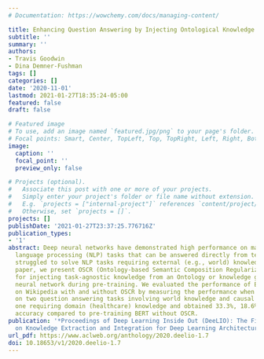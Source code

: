 ```yaml
---
# Documentation: https://wowchemy.com/docs/managing-content/

title: Enhancing Question Answering by Injecting Ontological Knowledge through Regularization
subtitle: ''
summary: ''
authors:
- Travis Goodwin
- Dina Demner-Fushman
tags: []
categories: []
date: '2020-11-01'
lastmod: 2021-01-27T18:35:24-05:00
featured: false
draft: false

# Featured image
# To use, add an image named `featured.jpg/png` to your page's folder.
# Focal points: Smart, Center, TopLeft, Top, TopRight, Left, Right, BottomLeft, Bottom, BottomRight.
image:
  caption: ''
  focal_point: ''
  preview_only: false

# Projects (optional).
#   Associate this post with one or more of your projects.
#   Simply enter your project's folder or file name without extension.
#   E.g. `projects = ["internal-project"]` references `content/project/deep-learning/index.md`.
#   Otherwise, set `projects = []`.
projects: []
publishDate: '2021-01-27T23:37:25.776716Z'
publication_types:
- '1'
abstract: Deep neural networks have demonstrated high performance on many natural
  language processing (NLP) tasks that can be answered directly from text, and have
  struggled to solve NLP tasks requiring external (e.g., world) knowledge. In this
  paper, we present OSCR (Ontology-based Semantic Composition Regularization), a method
  for injecting task-agnostic knowledge from an Ontology or knowledge graph into a
  neural network during pre-training. We evaluated the performance of BERT pre-trained
  on Wikipedia with and without OSCR by measuring the performance when fine-tuning
  on two question answering tasks involving world knowledge and causal reasoning and
  one requiring domain (healthcare) knowledge and obtained 33.3%, 18.6%, and 4% improved
  accuracy compared to pre-training BERT without OSCR.
publication: '*Proceedings of Deep Learning Inside Out (DeeLIO): The First Workshop
  on Knowledge Extraction and Integration for Deep Learning Architectures*'
url_pdf: https://www.aclweb.org/anthology/2020.deelio-1.7
doi: 10.18653/v1/2020.deelio-1.7
---
```

